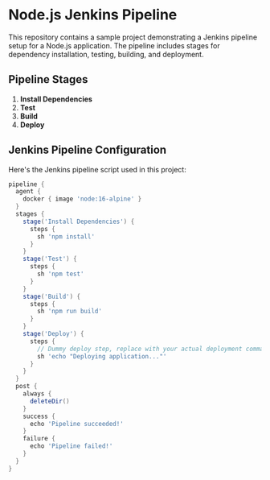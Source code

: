 # Node.js Jenkins Pipeline

This repository contains a sample project demonstrating a Jenkins pipeline setup for a Node.js application. The pipeline includes stages for dependency installation, testing, building, and deployment.

## Pipeline Stages

1. **Install Dependencies**
2. **Test**
3. **Build**
4. **Deploy**

## Jenkins Pipeline Configuration

Here's the Jenkins pipeline script used in this project:

```groovy
pipeline {
  agent {
    docker { image 'node:16-alpine' }
  }
  stages {
    stage('Install Dependencies') {
      steps {
        sh 'npm install'
      }
    }
    stage('Test') {
      steps {
        sh 'npm test'
      }
    }
    stage('Build') {
      steps {
        sh 'npm run build'
      }
    }
    stage('Deploy') {
      steps {
        // Dummy deploy step, replace with your actual deployment commands
        sh 'echo "Deploying application..."'
      }
    }
  }
  post {
    always {
      deleteDir()
    }
    success {
      echo 'Pipeline succeeded!'
    }
    failure {
      echo 'Pipeline failed!'
    }
  }
}

